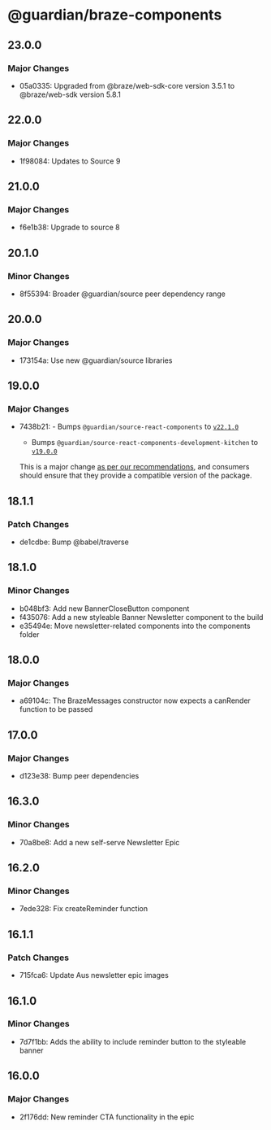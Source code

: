 # @guardian/braze-components

## 23.0.0

### Major Changes

-   05a0335: Upgraded from @braze/web-sdk-core version 3.5.1 to @braze/web-sdk version 5.8.1

## 22.0.0

### Major Changes

-   1f98084: Updates to Source 9

## 21.0.0

### Major Changes

-   f6e1b38: Upgrade to source 8

## 20.1.0

### Minor Changes

-   8f55394: Broader @guardian/source peer dependency range

## 20.0.0

### Major Changes

-   173154a: Use new @guardian/source libraries

## 19.0.0

### Major Changes

-   7438b21: - Bumps `@guardian/source-react-components` to [`v22.1.0`](https://github.com/guardian/csnx/releases/tag/%40guardian%2Fsource-react-components%4022.1.0)

    -   Bumps `@guardian/source-react-components-development-kitchen` to [`v19.0.0`](https://github.com/guardian/csnx/releases/tag/%40guardian%2Fsource-react-components-development-kitchen%4019.0.0)

    This is a major change [as per our recommendations](https://github.com/guardian/recommendations/blob/main/npm-packages.md#changes-to-peerdependencies-ranges-are-breaking), and consumers should
    ensure that they provide a compatible version of the package.

## 18.1.1

### Patch Changes

-   de1cdbe: Bump @babel/traverse

## 18.1.0

### Minor Changes

-   b048bf3: Add new BannerCloseButton component
-   f435076: Add a new styleable Banner Newsletter component to the build
-   e35494e: Move newsletter-related components into the components folder

## 18.0.0

### Major Changes

-   a69104c: The BrazeMessages constructor now expects a canRender function to be passed

## 17.0.0

### Major Changes

-   d123e38: Bump peer dependencies

## 16.3.0

### Minor Changes

-   70a8be8: Add a new self-serve Newsletter Epic

## 16.2.0

### Minor Changes

-   7ede328: Fix createReminder function

## 16.1.1

### Patch Changes

-   715fca6: Update Aus newsletter epic images

## 16.1.0

### Minor Changes

-   7d7f1bb: Adds the ability to include reminder button to the styleable banner

## 16.0.0

### Major Changes

-   2f176dd: New reminder CTA functionality in the epic
